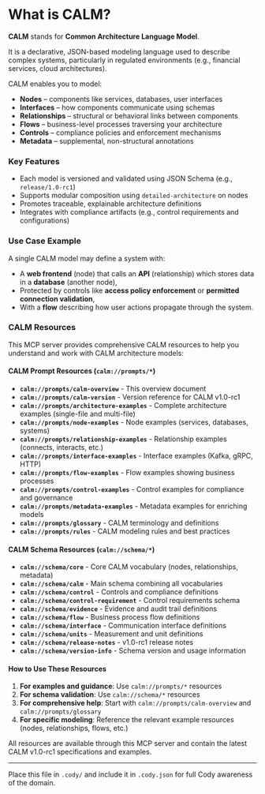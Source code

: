 # What is CALM?

**CALM** stands for **Common Architecture Language Model**.

It is a declarative, JSON-based modeling language used to describe complex systems, particularly in regulated environments (e.g., financial services, cloud architectures).

CALM enables you to model:

- **Nodes** – components like services, databases, user interfaces
- **Interfaces** – how components communicate using schemas
- **Relationships** – structural or behavioral links between components
- **Flows** – business-level processes traversing your architecture
- **Controls** – compliance policies and enforcement mechanisms
- **Metadata** – supplemental, non-structural annotations

### Key Features

- Each model is versioned and validated using JSON Schema (e.g., `release/1.0-rc1`)
- Supports modular composition using `detailed-architecture` on nodes
- Promotes traceable, explainable architecture definitions
- Integrates with compliance artifacts (e.g., control requirements and configurations)

### Use Case Example

A single CALM model may define a system with:
- A **web frontend** (node) that calls an **API** (relationship) which stores data in a **database** (another node),
- Protected by controls like **access policy enforcement** or **permitted connection validation**,
- With a **flow** describing how user actions propagate through the system.

### CALM Resources

This MCP server provides comprehensive CALM resources to help you understand and work with CALM architecture models:

#### **CALM Prompt Resources** (`calm://prompts/*`)
- **`calm://prompts/calm-overview`** - This overview document
- **`calm://prompts/calm-version`** - Version reference for CALM v1.0-rc1
- **`calm://prompts/architecture-examples`** - Complete architecture examples (single-file and multi-file)
- **`calm://prompts/node-examples`** - Node examples (services, databases, systems)
- **`calm://prompts/relationship-examples`** - Relationship examples (connects, interacts, etc.)
- **`calm://prompts/interface-examples`** - Interface examples (Kafka, gRPC, HTTP)
- **`calm://prompts/flow-examples`** - Flow examples showing business processes
- **`calm://prompts/control-examples`** - Control examples for compliance and governance
- **`calm://prompts/metadata-examples`** - Metadata examples for enriching models
- **`calm://prompts/glossary`** - CALM terminology and definitions
- **`calm://prompts/rules`** - CALM modeling rules and best practices

#### **CALM Schema Resources** (`calm://schema/*`)
- **`calm://schema/core`** - Core CALM vocabulary (nodes, relationships, metadata)
- **`calm://schema/calm`** - Main schema combining all vocabularies
- **`calm://schema/control`** - Controls and compliance definitions
- **`calm://schema/control-requirement`** - Control requirements schema
- **`calm://schema/evidence`** - Evidence and audit trail definitions
- **`calm://schema/flow`** - Business process flow definitions
- **`calm://schema/interface`** - Communication interface definitions
- **`calm://schema/units`** - Measurement and unit definitions
- **`calm://schema/release-notes`** - v1.0-rc1 release notes
- **`calm://schema/version-info`** - Schema version and usage information

#### **How to Use These Resources**
1. **For examples and guidance**: Use `calm://prompts/*` resources
2. **For schema validation**: Use `calm://schema/*` resources  
3. **For comprehensive help**: Start with `calm://prompts/calm-overview` and `calm://prompts/glossary`
4. **For specific modeling**: Reference the relevant example resources (nodes, relationships, flows, etc.)

All resources are available through this MCP server and contain the latest CALM v1.0-rc1 specifications and examples.

---

Place this file in `.cody/` and include it in `.cody.json` for full Cody awareness of the domain.
